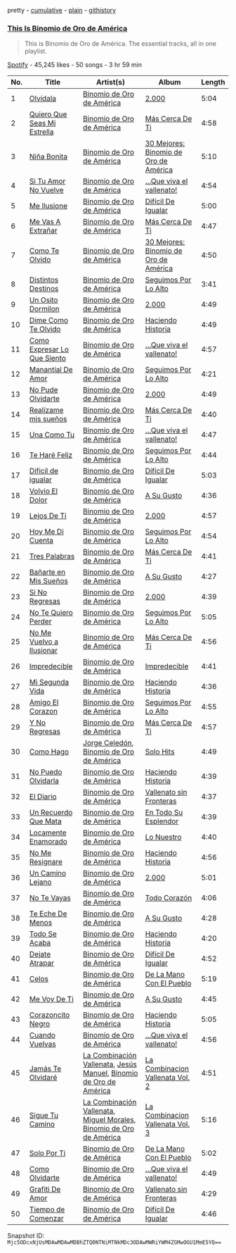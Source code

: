 pretty - [cumulative](/playlists/cumulative/37i9dQZF1DZ06evO24k9lG.md) - [plain](/playlists/plain/37i9dQZF1DZ06evO24k9lG) - [githistory](https://github.githistory.xyz/mackorone/spotify-playlist-archive/blob/main/playlists/plain/37i9dQZF1DZ06evO24k9lG)

### [This Is Binomio de Oro de América](https://open.spotify.com/playlist/37i9dQZF1DZ06evO24k9lG)

> This is Binomio de Oro de América\. The essential tracks, all in one playlist.

[Spotify](https://open.spotify.com/user/spotify) - 45,245 likes - 50 songs - 3 hr 59 min

| No. | Title | Artist(s) | Album | Length |
|---|---|---|---|---|
| 1 | [Olvídala](https://open.spotify.com/track/3QorC3YeHA1zuGHwGCmBja) | [Binomio de Oro de América](https://open.spotify.com/artist/3yHLsTJ9OZ19qwY1Q5BEQJ) | [2.000](https://open.spotify.com/album/4CS4Z7cXj4VtuqBsvECU6c) | 5:04 |
| 2 | [Quiero Que Seas Mi Estrella](https://open.spotify.com/track/7CFcADHXs2wjUxNyyoScEn) | [Binomio de Oro de América](https://open.spotify.com/artist/3yHLsTJ9OZ19qwY1Q5BEQJ) | [Más Cerca De Ti](https://open.spotify.com/album/1n0IWcxgoJl33DyI41AtCI) | 4:58 |
| 3 | [Niña Bonita](https://open.spotify.com/track/7LSdAF6AUKmcsUTy3747rh) | [Binomio de Oro de América](https://open.spotify.com/artist/3yHLsTJ9OZ19qwY1Q5BEQJ) | [30 Mejores: Binomio de Oro de América](https://open.spotify.com/album/1ciVNBJTfEynm4k1cjQluh) | 5:10 |
| 4 | [Si Tu Amor No Vuelve](https://open.spotify.com/track/6f9wNWLVMRX9QbsStbaI4Q) | [Binomio de Oro de América](https://open.spotify.com/artist/3yHLsTJ9OZ19qwY1Q5BEQJ) | […Que viva el vallenato!](https://open.spotify.com/album/27c9RUtzsuc6OQFgLvK7AY) | 4:54 |
| 5 | [Me Ilusione](https://open.spotify.com/track/20jSoyCuEIjuq9eKCYHpLK) | [Binomio de Oro de América](https://open.spotify.com/artist/3yHLsTJ9OZ19qwY1Q5BEQJ) | [Difícil De Igualar](https://open.spotify.com/album/0v85GaHLPiTp66iZli8qGE) | 5:00 |
| 6 | [Me Vas A Extrañar](https://open.spotify.com/track/012cYVnGDH4YYAyKhSdIus) | [Binomio de Oro de América](https://open.spotify.com/artist/3yHLsTJ9OZ19qwY1Q5BEQJ) | [Más Cerca De Ti](https://open.spotify.com/album/1n0IWcxgoJl33DyI41AtCI) | 4:47 |
| 7 | [Como Te Olvido](https://open.spotify.com/track/7IbDpOVisfNkYWR07l1Y5U) | [Binomio de Oro de América](https://open.spotify.com/artist/3yHLsTJ9OZ19qwY1Q5BEQJ) | [30 Mejores: Binomio de Oro de América](https://open.spotify.com/album/1ciVNBJTfEynm4k1cjQluh) | 4:50 |
| 8 | [Distintos Destinos](https://open.spotify.com/track/3klDMS8I5WdQMD82aAhbha) | [Binomio de Oro de América](https://open.spotify.com/artist/3yHLsTJ9OZ19qwY1Q5BEQJ) | [Seguimos Por Lo Alto](https://open.spotify.com/album/5XNXhNFKS5oCCcVWKKKzR0) | 3:41 |
| 9 | [Un Osito Dormilon](https://open.spotify.com/track/2kfy5uzINhvThNfTqgXNPt) | [Binomio de Oro de América](https://open.spotify.com/artist/3yHLsTJ9OZ19qwY1Q5BEQJ) | [2.000](https://open.spotify.com/album/4CS4Z7cXj4VtuqBsvECU6c) | 4:49 |
| 10 | [Dime Como Te Olvido](https://open.spotify.com/track/3rlwfFCQsq5GYr2XlKRltD) | [Binomio de Oro de América](https://open.spotify.com/artist/3yHLsTJ9OZ19qwY1Q5BEQJ) | [Haciendo Historia](https://open.spotify.com/album/4KHJDRsqmmLBODEC4ajvmr) | 4:49 |
| 11 | [Como Expresar Lo Que Siento](https://open.spotify.com/track/0okBbOBN9ofokXlK7uQBZu) | [Binomio de Oro de América](https://open.spotify.com/artist/3yHLsTJ9OZ19qwY1Q5BEQJ) | […Que viva el vallenato!](https://open.spotify.com/album/27c9RUtzsuc6OQFgLvK7AY) | 4:57 |
| 12 | [Manantial De Amor](https://open.spotify.com/track/7Jj7xLUrsvHCiwOsNxzPPC) | [Binomio de Oro de América](https://open.spotify.com/artist/3yHLsTJ9OZ19qwY1Q5BEQJ) | [Seguimos Por Lo Alto](https://open.spotify.com/album/5XNXhNFKS5oCCcVWKKKzR0) | 4:21 |
| 13 | [No Pude Olvidarte](https://open.spotify.com/track/55lwN8AEwtgdG9YDTXwKKh) | [Binomio de Oro de América](https://open.spotify.com/artist/3yHLsTJ9OZ19qwY1Q5BEQJ) | [2.000](https://open.spotify.com/album/4CS4Z7cXj4VtuqBsvECU6c) | 4:49 |
| 14 | [Realízame mis sueños](https://open.spotify.com/track/5uFmiw2BfcTPmjXyLzkmRk) | [Binomio de Oro de América](https://open.spotify.com/artist/3yHLsTJ9OZ19qwY1Q5BEQJ) | [Más Cerca De Ti](https://open.spotify.com/album/1n0IWcxgoJl33DyI41AtCI) | 4:40 |
| 15 | [Una Como Tu](https://open.spotify.com/track/0EMt8VJkhRztiR2MRnjAK7) | [Binomio de Oro de América](https://open.spotify.com/artist/3yHLsTJ9OZ19qwY1Q5BEQJ) | […Que viva el vallenato!](https://open.spotify.com/album/27c9RUtzsuc6OQFgLvK7AY) | 4:47 |
| 16 | [Te Haré Feliz](https://open.spotify.com/track/4Con9ddUgt05U6Ea5QY0tC) | [Binomio de Oro de América](https://open.spotify.com/artist/3yHLsTJ9OZ19qwY1Q5BEQJ) | [Seguimos Por Lo Alto](https://open.spotify.com/album/5XNXhNFKS5oCCcVWKKKzR0) | 4:44 |
| 17 | [Dificil de igualar](https://open.spotify.com/track/3vhej4TjgOt4d6OS4uMIVO) | [Binomio de Oro de América](https://open.spotify.com/artist/3yHLsTJ9OZ19qwY1Q5BEQJ) | [Difícil De Igualar](https://open.spotify.com/album/0v85GaHLPiTp66iZli8qGE) | 5:03 |
| 18 | [Volvio El Dolor](https://open.spotify.com/track/2SV9OTkT0LZGCrGFY7cr1f) | [Binomio de Oro de América](https://open.spotify.com/artist/3yHLsTJ9OZ19qwY1Q5BEQJ) | [A Su Gusto](https://open.spotify.com/album/2vAJSOQt8Fa6yOSYqQcXQS) | 4:36 |
| 19 | [Lejos De Ti](https://open.spotify.com/track/4RdZtnUWiuSPTsirLtZxIz) | [Binomio de Oro de América](https://open.spotify.com/artist/3yHLsTJ9OZ19qwY1Q5BEQJ) | [2.000](https://open.spotify.com/album/4CS4Z7cXj4VtuqBsvECU6c) | 4:57 |
| 20 | [Hoy Me Di Cuenta](https://open.spotify.com/track/3jz0yIwy75UoCgyNMwlVT9) | [Binomio de Oro de América](https://open.spotify.com/artist/3yHLsTJ9OZ19qwY1Q5BEQJ) | [Seguimos Por Lo Alto](https://open.spotify.com/album/5XNXhNFKS5oCCcVWKKKzR0) | 4:54 |
| 21 | [Tres Palabras](https://open.spotify.com/track/1PM7WVCkmMmsWnnbh54FqC) | [Binomio de Oro de América](https://open.spotify.com/artist/3yHLsTJ9OZ19qwY1Q5BEQJ) | [Más Cerca De Ti](https://open.spotify.com/album/1n0IWcxgoJl33DyI41AtCI) | 4:41 |
| 22 | [Bañarte en Mis Sueños](https://open.spotify.com/track/6oIuJKZdgjmkqVLtdkgAss) | [Binomio de Oro de América](https://open.spotify.com/artist/3yHLsTJ9OZ19qwY1Q5BEQJ) | [A Su Gusto](https://open.spotify.com/album/2vAJSOQt8Fa6yOSYqQcXQS) | 4:27 |
| 23 | [Si No Regresas](https://open.spotify.com/track/57GGPAQbF9q2byE6GEbHds) | [Binomio de Oro de América](https://open.spotify.com/artist/3yHLsTJ9OZ19qwY1Q5BEQJ) | [2.000](https://open.spotify.com/album/4CS4Z7cXj4VtuqBsvECU6c) | 4:39 |
| 24 | [No Te Quiero Perder](https://open.spotify.com/track/0OF0Y4tv6s2mWWOmVzUAMA) | [Binomio de Oro de América](https://open.spotify.com/artist/3yHLsTJ9OZ19qwY1Q5BEQJ) | [Seguimos Por Lo Alto](https://open.spotify.com/album/5XNXhNFKS5oCCcVWKKKzR0) | 5:05 |
| 25 | [No Me Vuelvo a Ilusionar](https://open.spotify.com/track/4hgX90wBttJ4VZeSXEWJ6P) | [Binomio de Oro de América](https://open.spotify.com/artist/3yHLsTJ9OZ19qwY1Q5BEQJ) | [Más Cerca De Ti](https://open.spotify.com/album/1n0IWcxgoJl33DyI41AtCI) | 4:56 |
| 26 | [Impredecible](https://open.spotify.com/track/0cNy83OqUpNDJ0OfHcoodK) | [Binomio de Oro de América](https://open.spotify.com/artist/3yHLsTJ9OZ19qwY1Q5BEQJ) | [Impredecible](https://open.spotify.com/album/2SDcMM27B25Z4ZHfkcVqA0) | 4:41 |
| 27 | [Mi Segunda Vida](https://open.spotify.com/track/2aRFBt9T9HrNAjP5pwl8wd) | [Binomio de Oro de América](https://open.spotify.com/artist/3yHLsTJ9OZ19qwY1Q5BEQJ) | [Haciendo Historia](https://open.spotify.com/album/4KHJDRsqmmLBODEC4ajvmr) | 4:36 |
| 28 | [Amigo El Corazon](https://open.spotify.com/track/4N4HpuGlzf9lOmVTvrta2K) | [Binomio de Oro de América](https://open.spotify.com/artist/3yHLsTJ9OZ19qwY1Q5BEQJ) | [Seguimos Por Lo Alto](https://open.spotify.com/album/5XNXhNFKS5oCCcVWKKKzR0) | 4:55 |
| 29 | [Y No Regresas](https://open.spotify.com/track/2jnRsLF9SldwnS129Utsqi) | [Binomio de Oro de América](https://open.spotify.com/artist/3yHLsTJ9OZ19qwY1Q5BEQJ) | [Más Cerca De Ti](https://open.spotify.com/album/1n0IWcxgoJl33DyI41AtCI) | 4:57 |
| 30 | [Como Hago](https://open.spotify.com/track/61PSeaG0rMXe7KYfmLpXir) | [Jorge Celedón](https://open.spotify.com/artist/7rNbdH4pgrnwguvzxhA2Ek), [Binomio de Oro de América](https://open.spotify.com/artist/3yHLsTJ9OZ19qwY1Q5BEQJ) | [Solo Hits](https://open.spotify.com/album/0TuwCPLmXFqqbbeVuQjAR3) | 4:49 |
| 31 | [No Puedo Olvidarla](https://open.spotify.com/track/1fbGlN6KJzmelg4tCSs2ck) | [Binomio de Oro de América](https://open.spotify.com/artist/3yHLsTJ9OZ19qwY1Q5BEQJ) | [Haciendo Historia](https://open.spotify.com/album/4KHJDRsqmmLBODEC4ajvmr) | 4:39 |
| 32 | [El Diario](https://open.spotify.com/track/53Gc3Ruoh4VXdhl7LxxfVF) | [Binomio de Oro de América](https://open.spotify.com/artist/3yHLsTJ9OZ19qwY1Q5BEQJ) | [Vallenato sin Fronteras](https://open.spotify.com/album/6TQF1j65iXgZu90zgTWCnw) | 4:37 |
| 33 | [Un Recuerdo Que Mata](https://open.spotify.com/track/6olio6TmfjrE5Jmnq3F1VV) | [Binomio de Oro de América](https://open.spotify.com/artist/3yHLsTJ9OZ19qwY1Q5BEQJ) | [En Todo Su Esplendor](https://open.spotify.com/album/2yPa1lc5cCJ3YMYZHcbh5v) | 4:39 |
| 34 | [Locamente Enamorado](https://open.spotify.com/track/6S4mHl2osunAmz5vx928tH) | [Binomio de Oro de América](https://open.spotify.com/artist/3yHLsTJ9OZ19qwY1Q5BEQJ) | [Lo Nuestro](https://open.spotify.com/album/3jUFTOiJjPAVAgCdz2NipN) | 4:40 |
| 35 | [No Me Resignare](https://open.spotify.com/track/0bmLUt1Gt466W82eREpJsH) | [Binomio de Oro de América](https://open.spotify.com/artist/3yHLsTJ9OZ19qwY1Q5BEQJ) | [Haciendo Historia](https://open.spotify.com/album/4KHJDRsqmmLBODEC4ajvmr) | 4:56 |
| 36 | [Un Camino Lejano](https://open.spotify.com/track/34dXtfHp5Zf8TV4dwqXGGg) | [Binomio de Oro de América](https://open.spotify.com/artist/3yHLsTJ9OZ19qwY1Q5BEQJ) | [2.000](https://open.spotify.com/album/4CS4Z7cXj4VtuqBsvECU6c) | 5:01 |
| 37 | [No Te Vayas](https://open.spotify.com/track/235RP8gmp1yl5wWvp9oLh7) | [Binomio de Oro de América](https://open.spotify.com/artist/3yHLsTJ9OZ19qwY1Q5BEQJ) | [Todo Corazón](https://open.spotify.com/album/6IJ6INX6TF29ZLLCXLpfbD) | 4:06 |
| 38 | [Te Eche De Menos](https://open.spotify.com/track/6lz3DX7t2AxSEHqTsOSyE6) | [Binomio de Oro de América](https://open.spotify.com/artist/3yHLsTJ9OZ19qwY1Q5BEQJ) | [A Su Gusto](https://open.spotify.com/album/2vAJSOQt8Fa6yOSYqQcXQS) | 4:28 |
| 39 | [Todo Se Acaba](https://open.spotify.com/track/7yRdBOPaGYhvHFMXbVJCPj) | [Binomio de Oro de América](https://open.spotify.com/artist/3yHLsTJ9OZ19qwY1Q5BEQJ) | [Haciendo Historia](https://open.spotify.com/album/4KHJDRsqmmLBODEC4ajvmr) | 4:20 |
| 40 | [Dejate Atrapar](https://open.spotify.com/track/55FtrIkYrKHAhQsCzPdn3e) | [Binomio de Oro de América](https://open.spotify.com/artist/3yHLsTJ9OZ19qwY1Q5BEQJ) | [Difícil De Igualar](https://open.spotify.com/album/0v85GaHLPiTp66iZli8qGE) | 4:52 |
| 41 | [Celos](https://open.spotify.com/track/0ZrddFVnZp5galGScp8NK5) | [Binomio de Oro de América](https://open.spotify.com/artist/3yHLsTJ9OZ19qwY1Q5BEQJ) | [De La Mano Con El Pueblo](https://open.spotify.com/album/5nCKUZvev5ocWCIICjFvO8) | 5:19 |
| 42 | [Me Voy De Ti](https://open.spotify.com/track/3IJfVcDe4tZlLAPpEPuGvs) | [Binomio de Oro de América](https://open.spotify.com/artist/3yHLsTJ9OZ19qwY1Q5BEQJ) | [A Su Gusto](https://open.spotify.com/album/2vAJSOQt8Fa6yOSYqQcXQS) | 4:45 |
| 43 | [Corazoncito Negro](https://open.spotify.com/track/2uYOWiJbJmDcqCxIAuiWkB) | [Binomio de Oro de América](https://open.spotify.com/artist/3yHLsTJ9OZ19qwY1Q5BEQJ) | [Haciendo Historia](https://open.spotify.com/album/4KHJDRsqmmLBODEC4ajvmr) | 5:05 |
| 44 | [Cuando Vuelvas](https://open.spotify.com/track/4DIUQD8fBn7ondOghonHa8) | [Binomio de Oro de América](https://open.spotify.com/artist/3yHLsTJ9OZ19qwY1Q5BEQJ) | […Que viva el vallenato!](https://open.spotify.com/album/27c9RUtzsuc6OQFgLvK7AY) | 4:56 |
| 45 | [Jamás Te Olvidaré](https://open.spotify.com/track/7DnAvmdF8AxO6jdT1dNRON) | [La Combinación Vallenata](https://open.spotify.com/artist/2Rerw09apss0UagVOvRNya), [Jesús Manuel](https://open.spotify.com/artist/1XLwJzZGjXyXjIz9s11R4Z), [Binomio de Oro de América](https://open.spotify.com/artist/3yHLsTJ9OZ19qwY1Q5BEQJ) | [La Combinacion Vallenata Vol\. 2](https://open.spotify.com/album/4uPNCk5oi9NViVt6nic6cl) | 4:51 |
| 46 | [Sigue Tu Camino](https://open.spotify.com/track/1Ku8R7GC0hwdtzLiMyxLv8) | [La Combinación Vallenata](https://open.spotify.com/artist/2Rerw09apss0UagVOvRNya), [Miguel Morales](https://open.spotify.com/artist/1viot8lL4r3cgRLb2hBUri), [Binomio de Oro de América](https://open.spotify.com/artist/3yHLsTJ9OZ19qwY1Q5BEQJ) | [La Combinacion Vallenata Vol\. 3](https://open.spotify.com/album/3YvmSceIoFKWBoUPb2VciJ) | 5:16 |
| 47 | [Solo Por Ti](https://open.spotify.com/track/5biz82cvckw47XRp26iJwT) | [Binomio de Oro de América](https://open.spotify.com/artist/3yHLsTJ9OZ19qwY1Q5BEQJ) | [De La Mano Con El Pueblo](https://open.spotify.com/album/5nCKUZvev5ocWCIICjFvO8) | 5:02 |
| 48 | [Como Olvidarte](https://open.spotify.com/track/7pt07GWL2dIwCXyf5mlo4A) | [Binomio de Oro de América](https://open.spotify.com/artist/3yHLsTJ9OZ19qwY1Q5BEQJ) | […Que viva el vallenato!](https://open.spotify.com/album/27c9RUtzsuc6OQFgLvK7AY) | 4:49 |
| 49 | [Grafiti De Amor](https://open.spotify.com/track/2FHxgJPddTyNKFU8UNXEg8) | [Binomio de Oro de América](https://open.spotify.com/artist/3yHLsTJ9OZ19qwY1Q5BEQJ) | [Vallenato sin Fronteras](https://open.spotify.com/album/6TQF1j65iXgZu90zgTWCnw) | 4:29 |
| 50 | [Tiempo de Comenzar](https://open.spotify.com/track/2e3EIY28lGzZih4bZdgUPw) | [Binomio de Oro de América](https://open.spotify.com/artist/3yHLsTJ9OZ19qwY1Q5BEQJ) | [Difícil De Igualar](https://open.spotify.com/album/0v85GaHLPiTp66iZli8qGE) | 4:46 |

Snapshot ID: `Mjc5ODcxNjUsMDAwMDAwMDBhZTQ0NTNiMTNkMDc3ODAwMWRiYWM4ZGMwOGU1MmE5YQ==`
